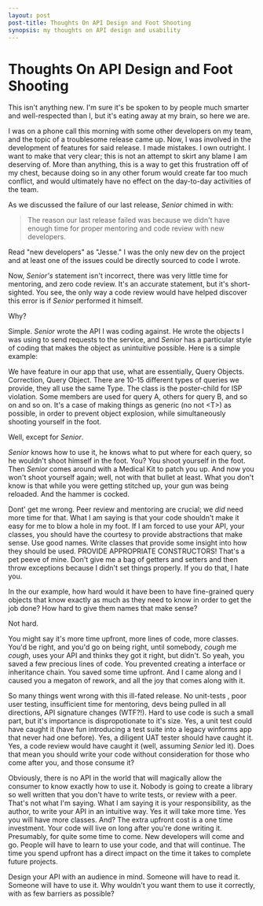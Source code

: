 ```yaml
---
layout: post
post-title: Thoughts On API Design and Foot Shooting
synopsis: my thoughts on API design and usability
---      
```

# Thoughts On API Design and Foot Shooting

This isn't anything new. I'm sure it's be spoken to by people much smarter and well-respected than I, but it's eating away at my brain, so here we are.

I was on a phone call this morning with some other developers on my team, and the topic of a troublesome release came up. Now, I was involved in the development of features for said release. I made mistakes. I own outright. I want to make that very clear; this is not an attempt to skirt any blame I am deserving of. More than anything, this is a way to get this frustration off of my chest, because doing so in any other forum would create far too much conflict, and would ultimately have no effect on the day-to-day activities of the team.

As we discussed the failure of our last release, _Senior_ chimed in with:

>The reason our last release failed was because we didn't have enough time for proper mentoring and code review with new developers.

Read "new developers" as "Jesse." I was the only new dev on the project and at least one of the issues could be directly sourced to code I wrote.

Now, _Senior's_ statement isn't incorrect, there was very little time for mentoring, and zero code review. It's an accurate statement, but it's short-sighted. You see, the only way a code review would have helped discover this error is if _Senior_ performed it himself.

Why?

Simple. _Senior_ wrote the API I was coding against. He wrote the objects I was using to send requests to the service, and _Senior_ has a particular style of coding that makes the object as unintuitive possible. Here is a simple example:

We have feature in our app that use, what are essentially, Query Objects. Correction, Query Object. There are 10-15 different types of queries we provide, they all use the same Type. The class is the poster-child for ISP violation. Some members are used for query A, others for query B, and so on and so on. It's a case of making things as generic (no not &lt;T&gt;) as possible, in order to prevent object explosion, while simultaneously shooting yourself in the foot.

Well, except for _Senior_.

_Senior_ knows how to use it, he knows what to put where for each query, so he wouldn't shoot himself in the foot. You? You shoot yourself in the foot. Then _Senior_ comes around with a Medical Kit to patch you up. And now you won't shoot yourself again; well, not with that bullet at least. What you don't know is that while you were getting stitched up, your gun was being reloaded. And the hammer is cocked.

Dont' get me wrong. Peer review and mentoring are crucial; we _did_ need more time for that. What I am saying is that your code shouldn't make it easy for me to blow a hole in my foot. If I am forced to use your API, your classes, you should have the courtesy to provide abstractions that make sense. Use good names. Write classes that provide some insight into how they should be used. PROVIDE APPROPRIATE CONSTRUCTORS! That's a pet peeve of mine. Don't give me a bag of getters and setters and then throw exceptions because I didn't set things properly. If you do that, I hate you.

In the our example, how hard would it have been to have fine-grained query objects that know exactly as much as they need to know in order to get the job done? How hard to give them names that make sense?

Not hard.

You might say it's more time upfront, more lines of code, more classes. You'd be right, and you'd go on being right, until somebody, *cough* me *cough*, uses your API and thinks they got it right, but didn't. So yeah, you saved a few precious lines of code. You prevented creating a interface or inheritance chain. You saved some time upfront. And I came along and I caused you a megaton of rework, and all the joy that comes along with it.

So many things went wrong with this ill-fated release. No unit-tests , poor user testing, insufficient time for mentoring, devs being pulled in all directions, API signature changes (WTF?!). Hard to use code is such a small part, but it's importance is dispropotionate to it's size. Yes, a unit test could have caught it (have fun introducing a test suite into a legacy winforms app that never had one before). Yes, a diligent UAT tester should have caught it. Yes, a code review would have caught it (well, assuming _Senior_ led it). Does that mean you should write your code without consideration for those who come after you, and those consume it?
	
Obviously, there is no API in the world that will magically allow the consumer to know exactly how to use it. Nobody is going to create a library so well written that you don't have to write tests, or review with a peer. That's not what I'm saying. What I am saying it is your responsibility, as the author, to write your API in an intuitive way. Yes it will take more time. Yes you will have more classes. And? The extra upfront cost is a one time investment. Your code will live on long after you're done writing it. Presumably, for quite some time to come. New developers will come and go. People will have to learn to use your code, and that will continue. The time you spend upfront has a direct impact on the time it takes to complete future projects.

Design your API with an audience in mind. Someone will have to read it. Someone will have to use it. Why wouldn't you want them to use it correctly, with as few barriers as possible?